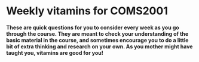 # Weekly vitamins for COMS2001 #

**These are quick questions for you to consider every week as you go
   through the course.  They are meant to check your understanding of
   the basic material in the course, and sometimes encourage you to
   do a little bit of extra thinking and research on your own. As you
   mother might have taught you, vitamins are good for you!**
